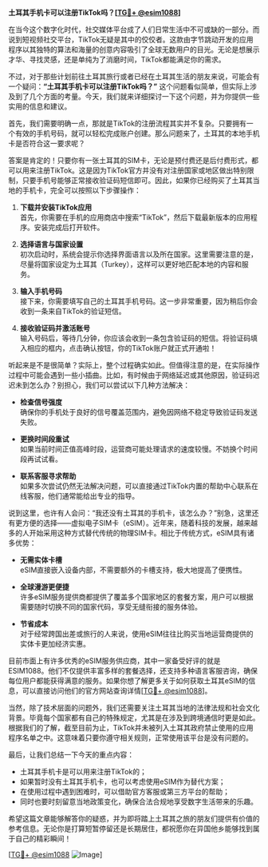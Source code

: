 **土耳其手机卡可以注册TikTok吗？[[TG💪+ @esim1088](https://t.me/s/esim1088)]**

在当今这个数字化时代，社交媒体平台成了人们日常生活中不可或缺的一部分。而说到短视频社交平台，TikTok无疑是其中的佼佼者。这款由字节跳动开发的应用程序以其独特的算法和海量的创意内容吸引了全球无数用户的目光。无论是想展示才华、寻找灵感，还是单纯为了消磨时间，TikTok都能满足你的需求。

不过，对于那些计划前往土耳其旅行或者已经在土耳其生活的朋友来说，可能会有一个疑问：**“土耳其手机卡可以注册TikTok吗？”** 这个问题看似简单，但实际上涉及到了几个方面的考量。今天，我们就来详细探讨一下这个问题，并为你提供一些实用的信息和建议。

首先，我们需要明确一点，那就是TikTok的注册流程其实并不复杂。只要拥有一个有效的手机号码，就可以轻松完成账户创建。那么问题来了，土耳其的本地手机卡是否符合这一要求呢？

答案是肯定的！只要你有一张土耳其的SIM卡，无论是预付费还是后付费形式，都可以用来注册TikTok。这是因为TikTok官方并没有对注册国家或地区做出特别限制，只要手机号能够正常接收验证码短信即可。因此，如果你已经购买了土耳其当地的手机卡，完全可以按照以下步骤操作：

1. **下载并安装TikTok应用**  
   首先，你需要在手机的应用商店中搜索“TikTok”，然后下载最新版本的应用程序。安装完成后打开软件。

2. **选择语言与国家设置**  
   初次启动时，系统会提示你选择界面语言以及所在国家。这里需要注意的是，尽量将国家设定为土耳其（Turkey），这样可以更好地匹配本地的内容和服务。

3. **输入手机号码**  
   接下来，你需要填写自己的土耳其手机号码。这一步非常重要，因为稍后你会收到一条来自TikTok的验证短信。

4. **接收验证码并激活账号**  
   输入号码后，等待几分钟，你应该会收到一条包含验证码的短信。将验证码填入相应的框内，点击确认按钮，你的TikTok账户就正式开通啦！

听起来是不是很简单？实际上，整个过程确实如此。但值得注意的是，在实际操作过程中可能会遇到一些小插曲。比如，有时候由于网络延迟或其他原因，验证码迟迟未到怎么办？别担心，我们可以尝试以下几种方法解决：

- **检查信号强度**  
  确保你的手机处于良好的信号覆盖范围内，避免因网络不稳定导致验证码发送失败。

- **更换时间段重试**  
  如果当前时间正值高峰时段，运营商可能处理请求的速度较慢。不妨换个时间段再试试看。

- **联系客服寻求帮助**  
  如果多次尝试仍然无法解决问题，可以直接通过TikTok内置的帮助中心联系在线客服，他们通常能给出专业的指导。

说到这里，也许有人会问：“我还没有土耳其的手机卡，该怎么办？”别急，这里还有更方便的选择——虚拟电子SIM卡（eSIM）。近年来，随着科技的发展，越来越多的人开始采用这种方式替代传统的物理SIM卡。相比于传统方式，eSIM具有诸多优势：

- **无需实体卡槽**  
  eSIM直接嵌入设备内部，不需要额外的卡槽支持，极大地提高了便携性。

- **全球漫游更便捷**  
  许多eSIM服务提供商都提供了覆盖多个国家地区的套餐方案，用户可以根据需要随时切换不同的国家代码，享受无缝衔接的服务体验。

- **节省成本**  
  对于经常跨国出差或旅行的人来说，使用eSIM往往比购买当地运营商提供的实体卡更加经济实惠。

目前市面上有许多优秀的eSIM服务供应商，其中一家备受好评的就是ESIM1088。他们不仅提供丰富多样的套餐选择，还支持多种语言客服咨询，确保每位用户都能获得满意的服务。如果你想了解更多关于如何获取土耳其eSIM的信息，可以直接访问他们的官方网站查询详情[[TG💪+ @esim1088](https://t.me/s/esim1088)]。

当然，除了技术层面的问题外，我们还需要关注土耳其当地的法律法规和社会文化背景。毕竟每个国家都有自己的特殊规定，尤其是在涉及到跨境通信时更是如此。根据我们的了解，截至目前为止，TikTok并未被列入土耳其政府禁止使用的应用程序名单之中。这意味着只要你遵守相关规则，正常使用该平台是没有问题的。

最后，让我们总结一下今天的重点内容：
- 土耳其手机卡是可以用来注册TikTok的；
- 如果暂时没有土耳其手机卡，也可以考虑使用eSIM作为替代方案；
- 在使用过程中遇到困难时，可以借助官方客服或第三方平台的帮助；
- 同时也要时刻留意当地政策变化，确保合法合规地享受数字生活带来的乐趣。

希望这篇文章能够解答你的疑惑，并为即将踏上土耳其之旅的朋友们提供有价值的参考信息。无论你是打算短暂停留还是长期居住，都祝愿你在异国他乡能够找到属于自己的精彩瞬间！  

[[TG💪+ @esim1088](https://t.me/s/esim1088) ![Image](https://i.postimg.cc/4NQfJmqS/Snipaste-2025-05-13-00-14-12.png)]